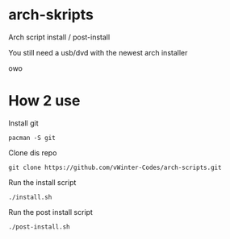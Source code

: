 # arch-skripts
Arch script install / post-install

You still need a usb/dvd with the newest arch installer 

owo

# How 2 use

Install git
```
pacman -S git
```

Clone dis repo

```
git clone https://github.com/vWinter-Codes/arch-scripts.git
```
Run the install script
```
./install.sh
```
Run the post install script
```
./post-install.sh
```
